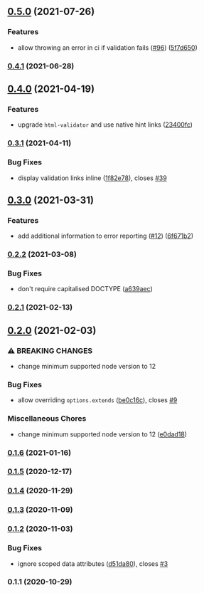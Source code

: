 ## [0.5.0](https://github.com/nuxt-community/html-validator-module/compare/0.4.1...0.5.0) (2021-07-26)


### Features

* allow throwing an error in ci if validation fails ([#96](https://github.com/nuxt-community/html-validator-module/issues/96)) ([5f7d650](https://github.com/nuxt-community/html-validator-module/commit/5f7d6501ac16e22735f684c21f95b02661f94ed6))

### [0.4.1](https://github.com/nuxt-community/html-validator-module/compare/0.4.0...0.4.1) (2021-06-28)

## [0.4.0](https://github.com/nuxt-community/html-validator-module/compare/0.3.1...0.4.0) (2021-04-19)


### Features

* upgrade `html-validator` and use native hint links ([23400fc](https://github.com/nuxt-community/html-validator-module/commit/23400fc4fbe483d716156e42f0c41ba6200cbd7b))

### [0.3.1](https://github.com/nuxt-community/html-validator-module/compare/0.3.0...0.3.1) (2021-04-11)


### Bug Fixes

* display validation links inline ([1f82e78](https://github.com/nuxt-community/html-validator-module/commit/1f82e786637b23640f7e10ffe0ead25e2ec6645d)), closes [#39](https://github.com/nuxt-community/html-validator-module/issues/39)

## [0.3.0](https://github.com/nuxt-community/html-validator-module/compare/0.2.2...0.3.0) (2021-03-31)


### Features

* add additional information to error reporting ([#12](https://github.com/nuxt-community/html-validator-module/issues/12)) ([6f671b2](https://github.com/nuxt-community/html-validator-module/commit/6f671b2e2ca213bd64f03b09f5135c397601255a))

### [0.2.2](https://github.com/nuxt-community/html-validator-module/compare/0.2.1...0.2.2) (2021-03-08)


### Bug Fixes

* don't require capitalised DOCTYPE ([a639aec](https://github.com/nuxt-community/html-validator-module/commit/a639aeceba980e6928781075427227968a8f2ca8))

### [0.2.1](https://github.com/nuxt-community/html-validator-module/compare/0.2.0...0.2.1) (2021-02-13)

## [0.2.0](https://github.com/nuxt-community/html-validator-module/compare/0.1.6...0.2.0) (2021-02-03)


### ⚠ BREAKING CHANGES

* change minimum supported node version to 12

### Bug Fixes

* allow overriding `options.extends` ([be0c16c](https://github.com/nuxt-community/html-validator-module/commit/be0c16c32636fe8ef53030dfc5bb44b40948c3bf)), closes [#9](https://github.com/nuxt-community/html-validator-module/issues/9)


### Miscellaneous Chores

* change minimum supported node version to 12 ([e0dad18](https://github.com/nuxt-community/html-validator-module/commit/e0dad182b67a8d4dd56ee2143095ee99ee93f859))

### [0.1.6](https://github.com/nuxt-community/html-validator-module/compare/0.1.5...0.1.6) (2021-01-16)

### [0.1.5](https://github.com/nuxt-community/html-validator-module/compare/0.1.4...0.1.5) (2020-12-17)

### [0.1.4](https://github.com/nuxt-community/html-validator-module/compare/0.1.3...0.1.4) (2020-11-29)

### [0.1.3](https://github.com/nuxt-community/html-validator-module/compare/0.1.2...0.1.3) (2020-11-09)

### [0.1.2](https://github.com/nuxt-community/html-validator-module/compare/0.1.1...0.1.2) (2020-11-03)


### Bug Fixes

* ignore scoped data attributes ([d51da80](https://github.com/nuxt-community/html-validator-module/commit/d51da807e44ab521715cfb6c10b27ed23f21bdf9)), closes [#3](https://github.com/nuxt-community/html-validator-module/issues/3)

### 0.1.1 (2020-10-29)

